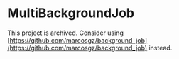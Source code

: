 # MultiBackgroundJob

This project is archived. Consider using [https://github.com/marcosgz/background_job](https://github.com/marcosgz/background_job) instead.
